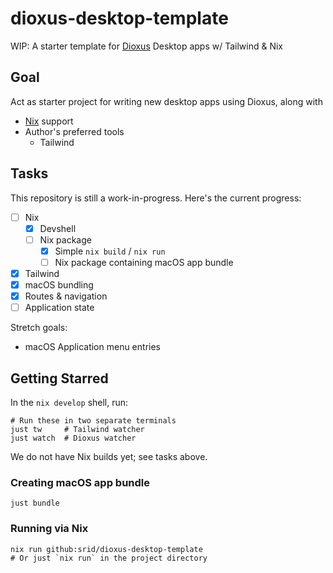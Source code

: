 # dioxus-desktop-template

WIP: A starter template for [Dioxus](https://dioxuslabs.com/) Desktop apps w/ Tailwind & Nix

## Goal

Act as starter project for writing new desktop apps using Dioxus, along with
- [Nix](https://zero-to-nix.com/) support
- Author's preferred tools
  - Tailwind

## Tasks

This repository is still a work-in-progress. Here's the current progress:

- [ ] Nix 
  - [x] Devshell
  - [ ] Nix package
    - [x] Simple `nix build` / `nix run`
    - [ ] Nix package containing macOS app bundle
- [x] Tailwind
- [x] macOS bundling
- [x] Routes & navigation
- [ ] Application state

Stretch goals:

- macOS Application menu entries

## Getting Starred

In the `nix develop` shell, run:

```
# Run these in two separate terminals
just tw     # Tailwind watcher
just watch  # Dioxus watcher
```

We do not have Nix builds yet; see tasks above.

### Creating macOS app bundle

```
just bundle
```

### Running via Nix

```
nix run github:srid/dioxus-desktop-template
# Or just `nix run` in the project directory
```
